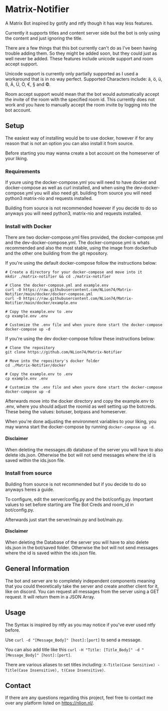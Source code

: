# Matrix-Notifier
A Matrix Bot inspired by gotify and ntfy though it has way less features.

Currently it supports titles and content server side but the bot is only using the content and just ignoring the title.

There are a few things that this bot currently can't do as I've been having trouble adding them. So they might be added soon, but they could just as well never be added. These features include unicode support and room accept support.

Unicode support is currently only partially supported as I used a workaround that is in no way perfect. Supported Characters include: ä, ö, ü, ß, Ä, Ü, Ö, €, § and ©.

Room accept support would mean that the bot would automatically accept the invite of the room with the specified room id. This currently does not work and you have to manually accept the room invite by logging into the bot account.

## Setup

The easiest way of installing would be to use docker, however if for any reason that is not an option you can also install it from source.

Before starting you may wanna create a bot account on the homeserver of your liking.

### Requirements

If youre using the docker-compose.yml you will need to have docker and docker-compose as well as curl installed, and when using the dev-docker-compose.yml you will also need git. building from source you will need python3 matrix-nio and requests installed.

Building from source is not recommended however if you decide to do so anyways you will need python3, matrix-nio and requests installed.

### Install with Docker

There are two docker-compose.yml files provided, the docker-compose.yml and the dev-docker-compose.yml. The docker-compose.yml is whats recommended and also the most stable, using the image from dockerhub and the other one building from the git repository.

If you're using the default docker-compose follow the instructions below:
```
# Create a directory for your docker-compose and move into it
mkdir ./matrix-notifier && cd ./matrix-notifier

# Clone the docker-compose.yml and example.env
curl -O https://raw.githubusercontent.com/NLion74/Matrix-Notifier/main/docker/docker-compose.yml
curl -O https://raw.githubusercontent.com/NLion74/Matrix-Notifier/main/docker/example.env

# Copy the example.env to .env
cp example.env .env

# Customize the .env file and when youre done start the docker-compose
docker-compose up -d
```

If you're using the dev docker-compose follow these instructions below:
```
# Clone the repository
git clone https://github.com/NLion74/Matrix-Notifier

# Move into the repository's docker folder
cd ./Matrix-Notifier/docker

# Copy the example.env to .env
cp example.env .env

# Customize the .env file and when youre done start the docker-compose
docker-compose up -d
```

Afterwards move into the docker directory and copy the example.env to .env, where you should adjust the roomid as well setting up the botcreds. These being the values: botuser, botpass and homeserver. 

When you're done adjusting the environment variables to your liking, you may wanna start the docker-compose by running ```docker-compose up -d```.

#### Disclaimer

When deleting the messages.db database of the server you will have to also delete ids.json. Otherwise the bot will not send messages where the id is saved within the ids.json file.

### Install from source

Building from source is not recommended but if you decide to do so anyways heres a guide.

To configure, edit the server/config.py and the bot/config.py. Important values to set before starting are The Bot Creds and room_id in bot/config.py.

Afterwards just start the server/main.py and bot/main.py.

#### Disclaimer

When deleting the Database of the server you will have to also delete ids.json in the bot/saved folder. Otherwise the bot will not send messages where the id is saved within the ids.json file.

## General Information

The bot and server are to completely independent components meaning that you could theoretically take the server and create another client for it, like on discord. You can request all messages from the server using a GET request. It will return them in a JSON Array.

## Usage

The Syntax is inspired by ntfy as you may notice if you've ever used ntfy before.

Use ```curl -d "[Message_Body]" [host]:[port]``` to send a message.

You can also add title like this ```curl -H "Title: [Title_Body]" -d "[Message_Body]" [host]:[port]```.

There are various aliases to set titles including: ```X-Title(Case Sensitive) - Title(Case Insensitive), t(Case Insensitive)```.

## Contact
If there are any questions regarding this project, feel free to contact me over any platform listed on https://nlion.nl/.
